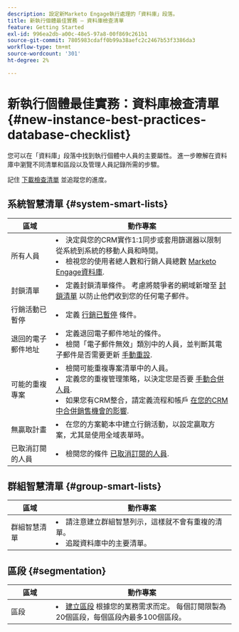 ```yaml
---
description: 設定新Marketo Engage執行處理的「資料庫」段落。
title: 新執行個體最佳實務 — 資料庫檢查清單
feature: Getting Started
exl-id: 996ea2db-a00c-48e5-97a8-00f869c261b1
source-git-commit: 7805983cdaff0b99a38aefc2c2467b53f3386da3
workflow-type: tm+mt
source-wordcount: '301'
ht-degree: 2%

---
```


# 新執行個體最佳實務：資料庫檢查清單 {#new-instance-best-practices-database-checklist}

您可以在「資料庫」段落中找到執行個體中人員的主要屬性。 進一步瞭解在資料庫中瀏覽不同清單和區段以及管理人員記錄所需的步驟。

記住 [下載檢查清單](/help/marketo/getting-started/implementing-a-new-marketo-engage-instance/assets/adobe-marketo-engage-new-instance-admin-checklist.xlsx) 並追蹤您的進度。

## 系統智慧清單 {#system-smart-lists}

<table>
<thead>
  <tr>
    <th style="width:20%">區域</th>
    <th style="width:80%">動作專案</th>
  </tr>
</thead>
<tbody>
  <tr>
    <td>所有人員</td>
    <td><li>決定與您的CRM實作1:1同步或套用篩選器以限制從系統到系統的移動人員和時間。</li> 
    <li>檢視您的使用者總人數和行銷人員總數 <a href="https://experienceleague.adobe.com/docs/marketo/using/product-docs/core-marketo-concepts/smart-lists-and-static-lists/managing-people-in-smart-lists/database-dashboard.html" target="_blank">Marketo Engage資料庫</a>.</li></td>
  </tr>
  <tr>
    <td>封鎖清單</td>
    <td><li>定義封鎖清單條件。 考慮將競爭者的網域新增至 <a href="https://experienceleague.adobe.com/docs/marketo/using/product-docs/core-marketo-concepts/smart-lists-and-static-lists/managing-people-in-smart-lists/add-person-to-blocklist.html" target="_blank">封鎖清單</a> 以防止他們收到您的任何電子郵件。</li></td>
  </tr>
  <tr>
    <td>行銷活動已暫停</td>
    <td><li>定義 <a href="https://experienceleague.adobe.com/en/docs/marketo/using/product-docs/email-marketing/deliverability/understanding-unsubscribe#marketing-suspended" target="_blank">行銷已暫停</a> 條件。</li></td>
  </tr>
  <tr>
    <td>退回的電子郵件地址 </td>
    <td><li>定義退回電子郵件地址的條件。</li>
    <li>檢閱「電子郵件無效」類別中的人員，並判斷其電子郵件是否需要更新 <a href="https://experienceleague.adobe.com/docs/marketo/using/product-docs/email-marketing/deliverability/hard-and-soft-bounces-in-email.html" target="_blank">手動重設</a>.</li></td>
  </tr>
  <tr>
    <td>可能的重複專案</td>
    <td><li>檢閱可能重複專案清單中的人員。</li> 
    <li>定義您的重複管理策略，以決定您是否要 <a href="https://experienceleague.adobe.com/docs/marketo/using/product-docs/core-marketo-concepts/smart-lists-and-static-lists/managing-people-in-smart-lists/find-and-merge-duplicate-people.html" target="_blank">手動合併人員</a>.</li>  
    <li>如果您有CRM整合，請定義流程和帳戶 <a href="https://experienceleague.adobe.com/en/docs/marketo/using/product-docs/core-marketo-concepts/smart-lists-and-static-lists/managing-people-in-smart-lists/find-and-merge-duplicate-people#effect-in-salesforce" target="_blank">在您的CRM中合併銷售機會的影響</a>.</li></td>
  </tr>
  <tr>
    <td>無贏取計畫</td>
    <td><li>在您的方案範本中建立行銷活動，以設定贏取方案，尤其是使用全域表單時。</li></td>
  </tr>
  <tr>
    <td>已取消訂閱的人員</td>
    <td><li>檢閱您的條件 <a href="https://experienceleague.adobe.com/docs/marketo/using/product-docs/email-marketing/deliverability/understanding-unsubscribe.html" target="_blank">已取消訂閱的人員</a>.</li></td>
  </tr>
</tbody>
</table>

## 群組智慧清單 {#group-smart-lists}

<table>
<thead>
  <tr>
    <th style="width:20%">區域</th>
    <th style="width:80%">動作專案</th>
  </tr>
</thead>
<tbody>
  <tr>
    <td>群組智慧清單</td>
    <td><li>請注意建立群組智慧列示，這樣就不會有重複的清單。</li>
    <li>追蹤資料庫中的主要清單。</li></td>
  </tr>
</tbody>
</table>

## 區段 {#segmentation}

<table>
<thead>
  <tr>
    <th style="width:20%">區域</th>
    <th style="width:80%">動作專案</th>
  </tr>
</thead>
<tbody>
  <tr>
    <td>區段</td>
    <td><li><a href="https://experienceleague.adobe.com/docs/marketo/using/product-docs/personalization/segmentation-and-snippets/segmentation/create-a-segmentation.html" target="_blank">建立區段</a> 根據您的業務需求而定。 每個訂閱限製為20個區段，每個區段內最多100個區段。</li></td>
  </tr>
</tbody>
</table>
